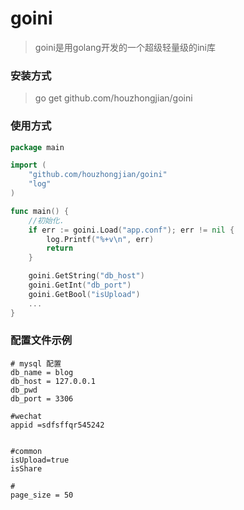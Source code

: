 # goini

> goini是用golang开发的一个超级轻量级的ini库

### 安装方式
> go get github.com/houzhongjian/goini

### 使用方式
```go
package main

import (
    "github.com/houzhongjian/goini"
    "log"
)

func main() {
    //初始化.
    if err := goini.Load("app.conf"); err != nil {
        log.Printf("%+v\n", err)
        return
    }

    goini.GetString("db_host")
    goini.GetInt("db_port")
    goini.GetBool("isUpload")
    ...
}
```

### 配置文件示例
```
# mysql 配置
db_name = blog
db_host = 127.0.0.1
db_pwd
db_port = 3306

#wechat
appid =sdfsffqr545242


#common
isUpload=true
isShare

#
page_size = 50

```
